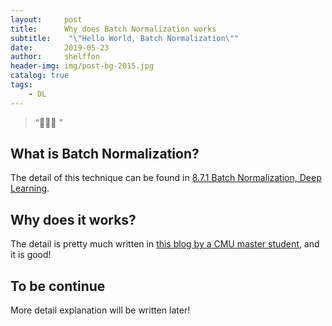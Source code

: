 ```yaml
---
layout:     post
title:      Why does Batch Normalization works
subtitle:    "\"Hello World, Batch Normalization\""
date:       2019-05-23
author:     shelffon
header-img: img/post-bg-2015.jpg
catalog: true
tags:
    - DL
---
```


> “🙉🙉🙉 ”


## What is Batch Normalization?

The detail of this technique can be found in [8.7.1 Batch Normalization, Deep Learning](http://www.deeplearningbook.org/contents/optimization.html).

## Why does it works?

The detail is pretty much written in [this blog by a CMU master student](http://mlexplained.com/2018/01/10/an-intuitive-explanation-of-why-batch-normalization-really-works-normalization-in-deep-learning-part-1/), and it is good!

## To be continue

More detail explanation will be written later!